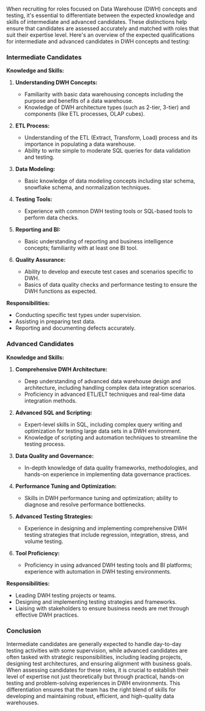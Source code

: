 When recruiting for roles focused on Data Warehouse (DWH) concepts and testing, it's essential to differentiate between the expected knowledge and skills of intermediate and advanced candidates. These distinctions help ensure that candidates are assessed accurately and matched with roles that suit their expertise level. Here's an overview of the expected qualifications for intermediate and advanced candidates in DWH concepts and testing:

### Intermediate Candidates

**Knowledge and Skills:**
1. **Understanding DWH Concepts:**
   - Familiarity with basic data warehousing concepts including the purpose and benefits of a data warehouse.
   - Knowledge of DWH architecture types (such as 2-tier, 3-tier) and components (like ETL processes, OLAP cubes).

2. **ETL Process:**
   - Understanding of the ETL (Extract, Transform, Load) process and its importance in populating a data warehouse.
   - Ability to write simple to moderate SQL queries for data validation and testing.

3. **Data Modeling:**
   - Basic knowledge of data modeling concepts including star schema, snowflake schema, and normalization techniques.

4. **Testing Tools:**
   - Experience with common DWH testing tools or SQL-based tools to perform data checks.

5. **Reporting and BI:**
   - Basic understanding of reporting and business intelligence concepts; familiarity with at least one BI tool.

6. **Quality Assurance:**
   - Ability to develop and execute test cases and scenarios specific to DWH.
   - Basics of data quality checks and performance testing to ensure the DWH functions as expected.

**Responsibilities:**
- Conducting specific test types under supervision.
- Assisting in preparing test data.
- Reporting and documenting defects accurately.

### Advanced Candidates

**Knowledge and Skills:**
1. **Comprehensive DWH Architecture:**
   - Deep understanding of advanced data warehouse design and architecture, including handling complex data integration scenarios.
   - Proficiency in advanced ETL/ELT techniques and real-time data integration methods.

2. **Advanced SQL and Scripting:**
   - Expert-level skills in SQL, including complex query writing and optimization for testing large data sets in a DWH environment.
   - Knowledge of scripting and automation techniques to streamline the testing process.

3. **Data Quality and Governance:**
   - In-depth knowledge of data quality frameworks, methodologies, and hands-on experience in implementing data governance practices.

4. **Performance Tuning and Optimization:**
   - Skills in DWH performance tuning and optimization; ability to diagnose and resolve performance bottlenecks.

5. **Advanced Testing Strategies:**
   - Experience in designing and implementing comprehensive DWH testing strategies that include regression, integration, stress, and volume testing.

6. **Tool Proficiency:**
   - Proficiency in using advanced DWH testing tools and BI platforms; experience with automation in DWH testing environments.

**Responsibilities:**
- Leading DWH testing projects or teams.
- Designing and implementing testing strategies and frameworks.
- Liaising with stakeholders to ensure business needs are met through effective DWH practices.

### Conclusion

Intermediate candidates are generally expected to handle day-to-day testing activities with some supervision, while advanced candidates are often tasked with strategic responsibilities, including leading projects, designing test architectures, and ensuring alignment with business goals. When assessing candidates for these roles, it is crucial to establish their level of expertise not just theoretically but through practical, hands-on testing and problem-solving experiences in DWH environments. This differentiation ensures that the team has the right blend of skills for developing and maintaining robust, efficient, and high-quality data warehouses.